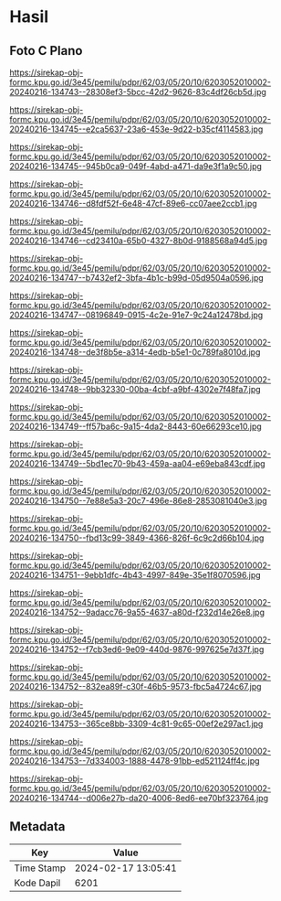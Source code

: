 # Hasil

## Foto C Plano

https://sirekap-obj-formc.kpu.go.id/3e45/pemilu/pdpr/62/03/05/20/10/6203052010002-20240216-134743--28308ef3-5bcc-42d2-9626-83c4df26cb5d.jpg

https://sirekap-obj-formc.kpu.go.id/3e45/pemilu/pdpr/62/03/05/20/10/6203052010002-20240216-134745--e2ca5637-23a6-453e-9d22-b35cf4114583.jpg

https://sirekap-obj-formc.kpu.go.id/3e45/pemilu/pdpr/62/03/05/20/10/6203052010002-20240216-134745--945b0ca9-049f-4abd-a471-da9e3f1a9c50.jpg

https://sirekap-obj-formc.kpu.go.id/3e45/pemilu/pdpr/62/03/05/20/10/6203052010002-20240216-134746--d8fdf52f-6e48-47cf-89e6-cc07aee2ccb1.jpg

https://sirekap-obj-formc.kpu.go.id/3e45/pemilu/pdpr/62/03/05/20/10/6203052010002-20240216-134746--cd23410a-65b0-4327-8b0d-9188568a94d5.jpg

https://sirekap-obj-formc.kpu.go.id/3e45/pemilu/pdpr/62/03/05/20/10/6203052010002-20240216-134747--b7432ef2-3bfa-4b1c-b99d-05d9504a0596.jpg

https://sirekap-obj-formc.kpu.go.id/3e45/pemilu/pdpr/62/03/05/20/10/6203052010002-20240216-134747--08196849-0915-4c2e-91e7-9c24a12478bd.jpg

https://sirekap-obj-formc.kpu.go.id/3e45/pemilu/pdpr/62/03/05/20/10/6203052010002-20240216-134748--de3f8b5e-a314-4edb-b5e1-0c789fa8010d.jpg

https://sirekap-obj-formc.kpu.go.id/3e45/pemilu/pdpr/62/03/05/20/10/6203052010002-20240216-134748--9bb32330-00ba-4cbf-a9bf-4302e7f48fa7.jpg

https://sirekap-obj-formc.kpu.go.id/3e45/pemilu/pdpr/62/03/05/20/10/6203052010002-20240216-134749--ff57ba6c-9a15-4da2-8443-60e66293ce10.jpg

https://sirekap-obj-formc.kpu.go.id/3e45/pemilu/pdpr/62/03/05/20/10/6203052010002-20240216-134749--5bd1ec70-9b43-459a-aa04-e69eba843cdf.jpg

https://sirekap-obj-formc.kpu.go.id/3e45/pemilu/pdpr/62/03/05/20/10/6203052010002-20240216-134750--7e88e5a3-20c7-496e-86e8-2853081040e3.jpg

https://sirekap-obj-formc.kpu.go.id/3e45/pemilu/pdpr/62/03/05/20/10/6203052010002-20240216-134750--fbd13c99-3849-4366-826f-6c9c2d66b104.jpg

https://sirekap-obj-formc.kpu.go.id/3e45/pemilu/pdpr/62/03/05/20/10/6203052010002-20240216-134751--9ebb1dfc-4b43-4997-849e-35e1f8070596.jpg

https://sirekap-obj-formc.kpu.go.id/3e45/pemilu/pdpr/62/03/05/20/10/6203052010002-20240216-134752--9adacc76-9a55-4637-a80d-f232d14e26e8.jpg

https://sirekap-obj-formc.kpu.go.id/3e45/pemilu/pdpr/62/03/05/20/10/6203052010002-20240216-134752--f7cb3ed6-9e09-440d-9876-997625e7d37f.jpg

https://sirekap-obj-formc.kpu.go.id/3e45/pemilu/pdpr/62/03/05/20/10/6203052010002-20240216-134752--832ea89f-c30f-46b5-9573-fbc5a4724c67.jpg

https://sirekap-obj-formc.kpu.go.id/3e45/pemilu/pdpr/62/03/05/20/10/6203052010002-20240216-134753--365ce8bb-3309-4c81-9c65-00ef2e297ac1.jpg

https://sirekap-obj-formc.kpu.go.id/3e45/pemilu/pdpr/62/03/05/20/10/6203052010002-20240216-134753--7d334003-1888-4478-91bb-ed521124ff4c.jpg

https://sirekap-obj-formc.kpu.go.id/3e45/pemilu/pdpr/62/03/05/20/10/6203052010002-20240216-134744--d006e27b-da20-4006-8ed6-ee70bf323764.jpg


## Metadata

| Key        | Value               |
| ---------- | ------------------- |
| Time Stamp | 2024-02-17 13:05:41 |
| Kode Dapil | 6201                |



